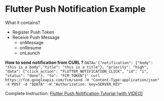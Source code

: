 # Flutter Push Notification Example

What it contains?

  - Register Push Token
  - Receive Push Message
    - onMessage
    - onResume
    - onLaunch
    
**How to send notification from CURL ?**
`
DATA='{"notification": {"body": "this is a body","title": "this is a title"}, "priority": "high", "data": {"click_action": "FLUTTER_NOTIFICATION_CLICK", "id": "1", "status": "done"}, "to": "FCM_TOKEN"}'
curl https://fcm.googleapis.com/fcm/send -H "Content-Type:application/json" -X POST -d "$DATA" -H "Authorization: key=SERVER_KEY"
`

Complete Instruction: [Flutter Push Notification Tutorial [with VIDEO]](https://codesundar.com/flutter-push-notification/)
